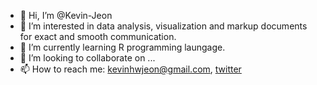 - 👋 Hi, I’m @Kevin-Jeon
- 👀 I’m interested in data analysis, visualization and markup documents for exact and smooth communication.
- 🌱 I’m currently learning R programming laungage. 
- 💞️ I’m looking to collaborate on ...
- 📫 How to reach me: kevinhwjeon@gmail.com, [twitter](https://twitter.com/biz_helpinglife)

<!---
Kevin-Jeon/Kevin-Jeon is a ✨ special ✨ repository because its `README.md` (this file) appears on your GitHub profile.
You can click the Preview link to take a look at your changes.
--->
